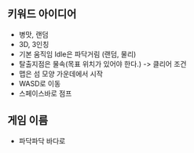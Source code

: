 ## 키워드 아이디어

- 병맛, 랜덤
- 3D, 3인칭
- 기본 움직임 Idle은 파닥거림 (랜덤, 물리)
- 탈출지점은 물속(목표 위치가 있어야 한다.) -> 클리어 조건
- 맵은 섬 모양 가운데에서 시작
- WASD로 이동
- 스페이스바로 점프

## 게임 이름

- 파닥파닥 바다로